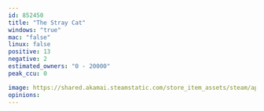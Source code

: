 ```yaml
---
id: 852450
title: "The Stray Cat"
windows: "true"
mac: "false"
linux: false
positive: 13
negative: 2
estimated_owners: "0 - 20000"
peak_ccu: 0

image: https://shared.akamai.steamstatic.com/store_item_assets/steam/apps/852450/header.jpg?t=1530132030
opinions:
---
```


